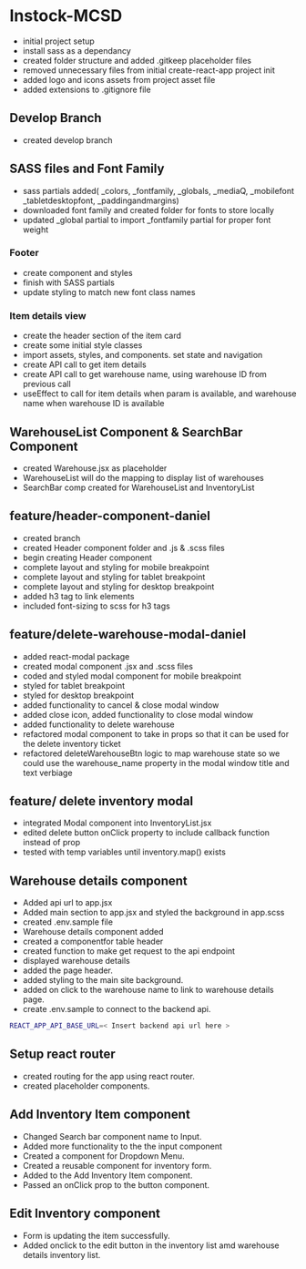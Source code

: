 # Instock-MCSD

-   initial project setup
-   install sass as a dependancy
-   created folder structure and added .gitkeep placeholder files
-   removed unnecessary files from initial create-react-app project init
-   added logo and icons assets from project asset file
-   added extensions to .gitignore file

## Develop Branch

-   created develop branch

## SASS files and Font Family

-   sass partials added( \_colors, \_fontfamily, \_globals, \_mediaQ, \_mobilefont \_tabletdesktopfont, \_paddingandmargins)
-   downloaded font family and created folder for fonts to store locally
-   updated \_global partial to import \_fontfamily partial for proper font weight

### Footer

-   create component and styles
-   finish with SASS partials
-   update styling to match new font class names

### Item details view

-   create the header section of the item card
-   create some initial style classes
-   import assets, styles, and components. set state and navigation
-   create API call to get item details
-   create API call to get warehouse name, using warehouse ID from previous call
-   useEffect to call for item details when param is available, and warehouse name when warehouse ID is available

## WarehouseList Component & SearchBar Component

-   created Warehouse.jsx as placeholder
-   WarehouseList will do the mapping to display list of warehouses
-   SearchBar comp created for WarehouseList and InventoryList

## feature/header-component-daniel

-   created branch
-   created Header component folder and .js & .scss files
-   begin creating Header component
-   complete layout and styling for mobile breakpoint
-   complete layout and styling for tablet breakpoint
-   complete layout and styling for desktop breakpoint
-   added h3 tag to link elements
-   included font-sizing to scss for h3 tags

## feature/delete-warehouse-modal-daniel

-   added react-modal package
-   created modal component .jsx and .scss files
-   coded and styled modal component for mobile breakpoint
-   styled for tablet breakpoint
-   styled for desktop breakpoint
-   added functionality to cancel & close modal window
-   added close icon, added functionality to close modal window
-   added functionality to delete warehouse
-   refactored modal component to take in props so that it can be used for the delete inventory ticket
-   refactored deleteWarehouseBtn logic to map warehouse state so we could use the warehouse_name property in the modal window title and text verbiage

## feature/ delete inventory modal

-   integrated Modal component into InventoryList.jsx
-   edited delete button onClick property to include callback function instead of prop
-   tested with temp variables until inventory.map() exists

## Warehouse details component

-   Added api url to app.jsx
-   Added main section to app.jsx and styled the background in app.scss
-   created .env.sample file
-   Warehouse details component added
-   created a componentfor table header
-   created function to make get request to the api endpoint
-   displayed warehouse details
-   added the page header.
-   added styling to the main site background.
-   added on click to the warehouse name to link to warehouse details page.
-   create .env.sample to connect to the backend api.

```bash
REACT_APP_API_BASE_URL=< Insert backend api url here >
```

## Setup react router

-   created routing for the app using react router.
-   created placeholder components.

## Add Inventory Item component

-   Changed Search bar component name to Input.
-   Added more functionality to the the input component
-   Created a component for Dropdown Menu.
-   Created a reusable component for inventory form.
-   Added to the Add Inventory Item component.
-   Passed an onClick prop to the button component.

## Edit Inventory component

-   Form is updating the item successfully.
-   Added onclick to the edit button in the inventory list amd warehouse details inventory list.
